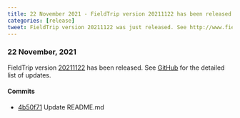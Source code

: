 ```yaml
---
title: 22 November 2021 - FieldTrip version 20211122 has been released
categories: [release]
tweet: FieldTrip version 20211122 was just released. See http://www.fieldtriptoolbox.org/#22-november-2021
---
```


### 22 November, 2021

FieldTrip version [20211122](http://github.com/fieldtrip/fieldtrip/releases/tag/20211122) has been released.
See [GitHub](https://github.com/fieldtrip/fieldtrip/compare/20211121...20211122) for the detailed list of updates.

#### Commits

- [4b50f71](http://github.com/fieldtrip/fieldtrip/commit/4b50f71) Update README.md
